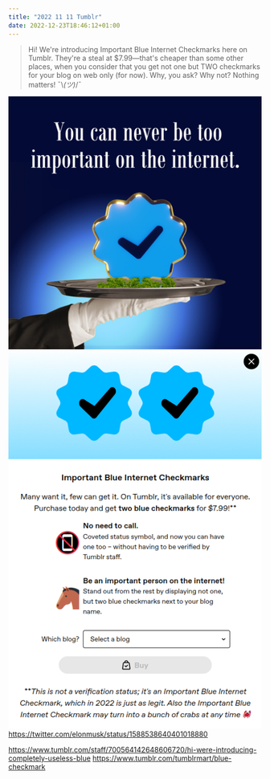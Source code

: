 ```yaml
---
title: "2022 11 11 Tumblr"
date: 2022-12-23T18:46:12+01:00
---
```


> Hi! We're introducing Important Blue Internet Checkmarks here on Tumblr. They're a steal at $7.99—that's cheaper than some other places, when you consider that you get not one but TWO checkmarks for your blog on web only (for now). Why, you ask? Why not? Nothing matters! ¯\\_(ツ)_/¯

![](image.jpg)
![](image2.png)https://twitter.com/elonmusk/status/1588538640401018880

https://www.tumblr.com/staff/700564142648606720/hi-were-introducing-completely-useless-blue
https://www.tumblr.com/tumblrmart/blue-checkmark